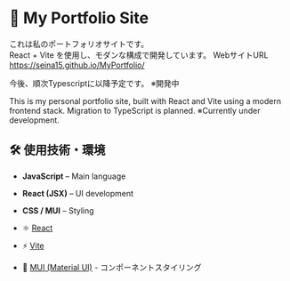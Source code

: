 # 🚀 My Portfolio Site

これは私のポートフォリオサイトです。  
React + Vite を使用し、モダンな構成で開発しています。
WebサイトURL
https://seina15.github.io/MyPortfolio/

今後、順次Typescriptに以降予定です。
※開発中

This is my personal portfolio site, built with React and Vite using a modern frontend stack.
Migration to TypeScript is planned.
※Currently under development.



<!-- ![screenshot](./screenshot.png) -->

## 🛠 使用技術・環境

- **JavaScript** – Main language
- **React (JSX)** – UI development
- **CSS / MUI** – Styling

- ⚛️ [React](https://reactjs.org/)
- ⚡ [Vite](https://vitejs.dev/)
- 💅 [MUI (Material UI)](https://mui.com/) - コンポーネントスタイリング

